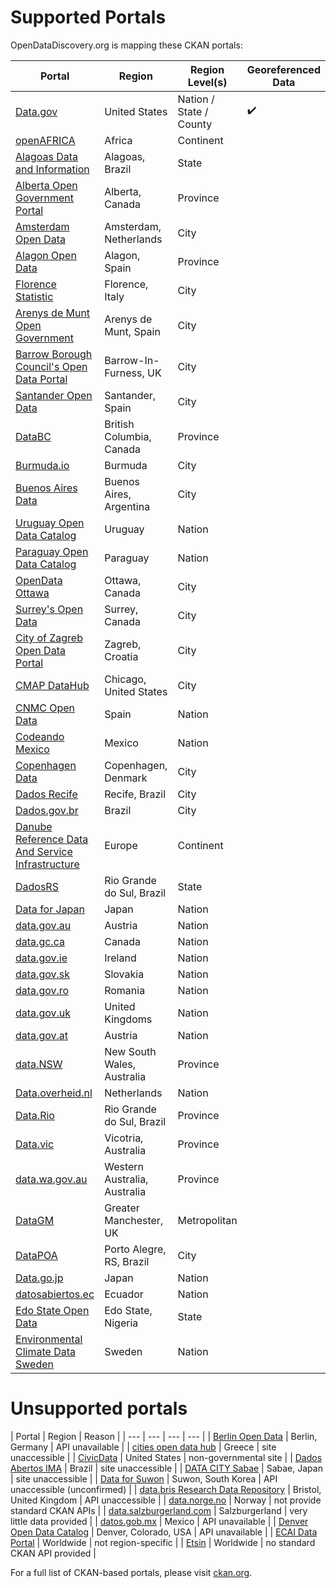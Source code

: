 # Supported Portals

OpenDataDiscovery.org is mapping these CKAN portals:

|  Portal |  Region | Region Level(s) | Georeferenced Data |
| --- | --- | --- | --- |
| [Data.gov](https://www.data.gov/)  | United States  | Nation / State / County |    :heavy_check_mark: |
| [openAFRICA](https://africaopendata.org/)  | Africa  | Continent |  |
| [Alagoas Data and Information](http://dados.al.gov.br/) | Alagoas, Brazil | State |  |
| [Alberta Open Government Portal](https://open.alberta.ca/) | Alberta, Canada | Province |  |
| [Amsterdam Open Data](http://data.amsterdam.nl/) | Amsterdam, Netherlands | City |  |
| [Alagon Open Data](http://opendata.aragon.es/) | Alagon, Spain | Province |  |
| [Florence Statistic](http://annuario.comune.fi.it/) | Florence, Italy | City |  |
| [Arenys de Munt Open Government](http://go.arenysdemunt.cat/ca/) | Arenys de Munt, Spain | City |  |
| [Barrow Borough Council's Open Data Portal](https://data.barrowbc.gov.uk/) | Barrow-In-Furness, UK | City |  |
| [Santander Open Data](http://datos.santander.es/)  | Santander, Spain  | City | |
| [DataBC](https://data.gov.bc.ca/)  | British Columbia, Canada  | Province | |
| [Burmuda.io](http://bermuda.io/)  | Burmuda  | City | |
| [Buenos Aires Data](http://data.buenosaires.gob.ar/)  | Buenos Aires, Argentina  | City | |
| [Uruguay Open Data Catalog](https://catalogodatos.gub.uy/)  | Uruguay  | Nation | |
| [Paraguay Open Data Catalog](https://www.datos.gov.py/)  | Paraguay  | Nation | |
| [OpenData Ottawa](http://data.ottawa.ca/)  | Ottawa, Canada  | City | |
| [Surrey's Open Data](http://data.surrey.ca/)  | Surrey, Canada  | City | |
| [City of Zagreb Open Data Portal](http://data.zagreb.hr/)  | Zagreb, Croatia  | City | |
| [CMAP DataHub](https://datahub.cmap.illinois.gov/)  | Chicago, United States  | City | |
| [CNMC Open Data](http://opendata.cnmc.es/)  | Spain  | Nation | |
| [Codeando Mexico](http://datamx.io/)  | Mexico  | Nation | |
| [Copenhagen Data](http://data.kk.dk/)  | Copenhagen, Denmark  | City | |
| [Dados Recife](http://dados.recife.pe.gov.br/)  | Recife, Brazil  | City | |
| [Dados.gov.br](http://dados.gov.br/)  | Brazil  | City | |
| [Danube Reference Data And Service Infrastructure](http://drdsi.jrc.ec.europa.eu/)  | Europe  | Continent | |
| [DadosRS](http://dados.rs.gov.br/)  | Rio Grande do Sul, Brazil  | State | |
| [Data for Japan](http://dataforjapan.org/)  | Japan  | Nation | |
| [data.gov.au](https://data.gov.au/)  | Austria  | Nation | |
| [data.gc.ca](http://open.canada.ca/en/open-data/)  | Canada  | Nation | |
| [data.gov.ie](https://data.gov.ie/data/)  | Ireland  | Nation | |
| [data.gov.sk](https://data.gov.sk/)  | Slovakia  | Nation | |
| [data.gov.ro](https://data.gov.ro/)  | Romania  | Nation | |
| [data.gov.uk](https://data.gov.uk/)  | United Kingdoms  | Nation | |
| [data.gov.at](https://data.gov.at/)  | Austria  | Nation | |
| [data.NSW](http://data.nsw.gov.au/)  | New South Wales, Australia  | Province | |
| [Data.overheid.nl](https://data.overheid.nl/)  | Netherlands  | Nation | |
| [Data.Rio](http://data.rio/)  | Rio Grande do Sul, Brazil  | Province | |
| [Data.vic](https://www.data.vic.gov.au/)  | Vicotria, Australia  | Province | |
| [data.wa.gov.au](http://data.wa.gov.au/)  | Western Australia, Australia  | Province | |
| [DataGM](http://datagm.org.uk/)  | Greater Manchester, UK  | Metropolitan | |
| [DataPOA](http://datapoa.com.br/)  | Porto Alegre, RS, Brazil  | City | |
| [Data.go.jp](http://www.data.go.jp/)  | Japan  | Nation | |
| [datosabiertos.ec](http://datosabiertos.ec/)  | Ecuador  | Nation | |
| [Edo State Open Data](data.edostate.gov.ng)  | Edo State, Nigeria  | State | |
| [Environmental Climate Data Sweden](dhttps://ecds.se/)  | Sweden  | Nation | |

# Unsupported portals

|  Portal |  Region | Reason |
| --- | --- | --- | --- |
| [Berlin Open Data](http://daten.berlin.de/)  | Berlin, Germany  | API unavailable |
| [cities open data hub](http://cities.opendatahub.gr/)  | Greece  | site unaccessible |
| [CivicData](http://www.civicdata.io/)  | United States  | non-governmental site |
| [Dados Abertos IMA](http://dados.ima.sp.gov.br/)  | Brazil  | site unaccessible |
| [DATA CITY Sabae](http://ckan.sabae.jrrk.org/)  | Sabae, Japan  | site unaccessible |
| [Data for Suwon](http://data.suwon.go.kr/pubr/main.do)  | Suwon, South Korea  | API unaccessible (unconfirmed) |
| [data.bris Research Data Repository](https://data.bris.ac.uk/data/)  | Bristol, United Kingdom  | API unaccessible |
| [data.norge.no](http://data.norge.no/)  | Norway  | not provide standard CKAN APIs |
| [data.salzburgerland.com](http://data.salzburgerland.com/)  | Salzburgerland  | very little data provided |
| [datos.gob.mx](http://datos.gob.mx/)  | Mexico  | API unavailable |
| [Denver Open Data Catalog](http://data.denvergov.org/)  | Denver, Colorado, USA  | API unavailable |
| [ECAI Data Portal](http://ecaidata.org/)  | Worldwide | not region-specific |
| [Etsin](https://etsin.avointiede.fi/)  | Worldwide | no standard CKAN API provided |

For a full list of CKAN-based portals, please visit [ckan.org](http://ckan.org/instances/#).
